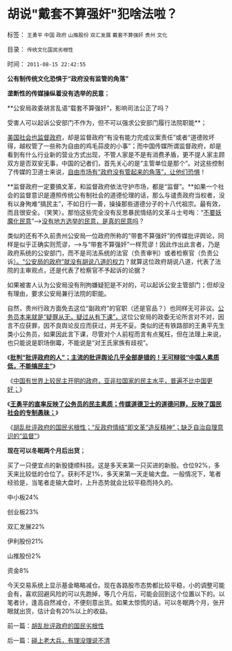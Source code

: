 # 胡说&quot;戴套不算强奸&quot;犯啥法啦？

标签： `王勇平` `中国` `政府` `山推股份` `双汇发展` `戴套不算强奸` `贵州` `文化` 

目录： `传统文化国民劣根性`

时间： `2011-08-15 22:42:55`

**公有制传统文化恐惧于“政府没有监管的角落”**

**垄断性的传媒操纵着没有选举的民意**；

**公安局政委胡言乱语“载套不算强奸”，影响司法公正了吗？

受害人可以起诉公安部门不作为，但不可以强求公安部门履行法院职能**；

[美国社会也监督政府](../../../2010/9/13/中国特色的舆论监督.md)，却是监督政府“有没有能力完成议案责任”或者“道德败坏得，越权管了一些称为自由的鸡毛蒜皮的小事”；而中国传媒所谓监督政府，却是看到有什么行业新的营业方式出现，不管人家是不是有消费矛盾，更不提人家主顾双方是否双安无事，中国的记者们，首先关心的是“主管单位是那个”。对这些控制了传媒的卫道士来说，[自由市场有“政府没有管起来的角落”，让他们恐惧](../../../2011/7/16/自由的选择，法治的规范，专制的监管.md)！

**监督政府一定要搞文革，和监督政府依法守护市场，都是“监督”。**如果一个社会的监督意识是遵照传统公有制社会的道德伦理的话，那么与谴责政府当权者，没有以身殉难“搞民主”，不如日行一善，操操那些道德分子的十八代祖宗。最有效，而且很安全。（笑笑）。那怕这些完全没有反思暴民情结的文革斗士号啕：“[不要妖魔化民意](../../../2011/5/17/农村落后根子是公有制传统文化.md)”——>[没有地方选举的民意，是真的民意吗](../../../2010/4/14/指数期货创造价值吗？对行情的影响是什么？.md)？

类似的还有不久前贵州公安局一位政府所称的“带套不算强奸”的传媒批评舆论，同样是似乎正确实则荒谬，——>与“带套不算强奸”一样荒谬！因此作出此言者，乃是政府系统的公安部门，而不是司法系统的法官（负责审判）或者检察官（负责公诉[）。“公安局的政府”就没有胡说八道的权力](../../../2010/11/30/王局长强调“依法”的精神应充分肯定.md)？就算这位政府胡说八道，代表了法院的主审观点，还是代表了检察官不予起诉的论据？

如果被害人认为公安局没有刑拘嫌疑犯是不对的，可以起诉公安主管部门；但却没有理由，要求公安局兼行法院的职能。

自然，贵州行政方面免去这位“副政府”的官职（还是官品？）也同样无可非议。[公务员本来就是“疑罪从无，疑过从有下课”，](../../../2010/7/23/疑过从有得廉政，疑罪从无保平安.md)这位公安局的政委无论所言对不对，因言不应获罪，因不良舆论反应而获过，并无不妥。类似的还有铁路部的王勇平先生类小公务员，如果因此言下课，尽管对个人前程而言有点冤枉，但在法理上来说，也只能说是职场倒霉，不能说是“对王氏家族有歧视”。

《[**批判“批评政府的人”；主流的批评舆论几乎全部是错的！无可辩驳“中国人素质低，不能搞民主”**](../../../2011/8/13/批评“批评政府的人”.md)》

《[中国有世界上较民主开明的政府，亚非拉国家的民主水平，普遍不比中国更好；](../../../2011/8/13/中国在世界上相对民主和开明.md)》

《[**王勇平的直率反映了公务员的民主素质；传媒道德卫士的道德问罪，反映了国民社会的专制愚昧；**](../../../2011/8/15/王勇平直率“反正我信了”难道有错吗？.md)》

《[胡乱批评政府的国民劣根性；“反政府情结”即文革“造反精神”；缺乏自治自理意识的“监督”](../../../2011/8/15/胡乱批评政府的国民劣根性.md)》

**现在可以冬眠两个月后出货**；

买了一只便宜点的新股捷顺科技。这是多天来第一只买进的新股。仓位92%，多天来比较低的仓位了。获利不足1%，多天来第一天走输大盘。一般情况下，笔者经验是，当笔者走输大盘时，上升态势就会比较平稳而持久的。

中小板24%

创业板23%

双汇发展22%

伊利股份21%

山推股份2%

资金8%

今天交易系统上显示基金略略减仓。现在各路股市态势都比较平稳，小的调整可能会有，喜欢回避风险的可以先跑掉，等几个月后，可能会回到这个位置以下的。以笔者计，逢高自然减仓，不便刻意出货。如果太惊慌的话，可以冬眠两个月，张开眼就出货，估计会有20%以上的收益。



前一篇：[胡乱批评政府的国民劣根性](../../../2011/8/15/胡乱批评政府的国民劣根性.md)

后一篇：[碰上老大兵，有理没理说不清](../../../2011/8/15/碰上老大兵，有理没理说不清.md)